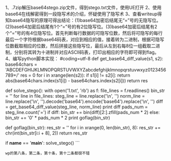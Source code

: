 1、.7zip解压base64stego.zip文件，得到stego.txt文件，使用UE打开
2、使用base64在线解密得到一段隐写术的介绍，怀疑使用了隐写术
3、查看writeup得知base64隐写的原理可得出结论：(1)base64加密后结尾无“=”号的无隐写位。(2)base64加密后结尾有1个“=”号的有2位隐写位。(3)base64加密后结尾有2个“=”号的有4位隐写位。首先判断每行数据的可隐写位数，然后将可隐写的每行最后一个字符根据base64码表，对应到相应的值，接着转为二进制，根据可隐写位数截取相应的位数，然后拼接这些隐写位，最后从左到右每8位一组截取二进制，分别将其转为十进制并对应ASCII码表，打印出相应的字符即可得到flag。
4、编写python脚本实现：
#coding=utf-8
def get_base64_diff_value(s1, s2):
    base64chars = 'ABCDEFGHIJKLMNOPQRSTUVWXYZabcdefghijklmnopqrstuvwxyz0123456789+/'
    res = 0
    for i in xrange(len(s2)):
        if s1[i] != s2[i]:
            return abs(base64chars.index(s1[i]) - base64chars.index(s2[i]))
    return res

def solve_stego():
    with open('1.txt', 'rb') as f:
        file_lines = f.readlines()
        bin_str = ''
        for line in file_lines:
            steg_line = line.replace('\n', '')
            norm_line = line.replace('\n', '').decode('base64').encode('base64').replace('\n', '')
            diff = get_base64_diff_value(steg_line, norm_line)
            print diff
            pads_num = steg_line.count('=')
            if diff:
                bin_str += bin(diff)[2:].zfill(pads_num * 2)
            else:
                bin_str += '0' * pads_num * 2
            print goflag(bin_str)

def goflag(bin_str):
    res_str = ''
    for i in xrange(0, len(bin_str), 8):
        res_str += chr(int(bin_str[i:i + 8], 2))
    return res_str

if __name__ == '__main__':
    solve_stego()
    ```


    wp的第八条，第二条，第十条，第十二条都很不错